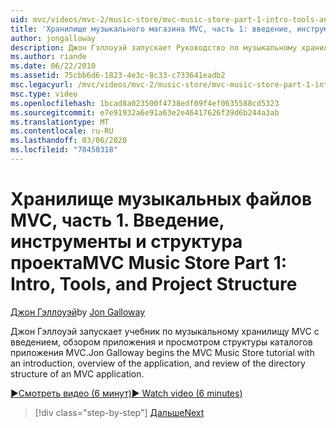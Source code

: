 ```yaml
---
uid: mvc/videos/mvc-2/music-store/mvc-music-store-part-1-intro-tools-and-project-structure
title: 'Хранилище музыкального магазина MVC, часть 1: введение, инструменты и структура проекта | Документация Майкрософт'
author: jongalloway
description: Джон Гэллоуэй запускает Руководство по музыкальному хранилищу MVC с введением, обзором приложения и просмотром структуры каталогов MVC боя...
ms.author: riande
ms.date: 06/22/2010
ms.assetid: 75cbb6d6-1823-4e3c-8c33-c733641eadb2
msc.legacyurl: /mvc/videos/mvc-2/music-store/mvc-music-store-part-1-intro-tools-and-project-structure
msc.type: video
ms.openlocfilehash: 1bcad8a023500f4738edf09f4ef0635588cd5323
ms.sourcegitcommit: e7e91932a6e91a63e2e46417626f39d6b244a3ab
ms.translationtype: MT
ms.contentlocale: ru-RU
ms.lasthandoff: 03/06/2020
ms.locfileid: "78450318"
---
```

# <a name="mvc-music-store-part-1-intro-tools-and-project-structure"></a><span data-ttu-id="b7b33-103">Хранилище музыкальных файлов MVC, часть 1. Введение, инструменты и структура проекта</span><span class="sxs-lookup"><span data-stu-id="b7b33-103">MVC Music Store Part 1: Intro, Tools, and Project Structure</span></span>

<span data-ttu-id="b7b33-104">[Джон Гэллоуэй](https://github.com/jongalloway)</span><span class="sxs-lookup"><span data-stu-id="b7b33-104">by [Jon Galloway](https://github.com/jongalloway)</span></span>

<span data-ttu-id="b7b33-105">Джон Гэллоуэй запускает учебник по музыкальному хранилищу MVC с введением, обзором приложения и просмотром структуры каталогов приложения MVC.</span><span class="sxs-lookup"><span data-stu-id="b7b33-105">Jon Galloway begins the MVC Music Store tutorial with an introduction, overview of the application, and review of the directory structure of an MVC application.</span></span>

[<span data-ttu-id="b7b33-106">&#9654;Смотреть видео (6 минут)</span><span class="sxs-lookup"><span data-stu-id="b7b33-106">&#9654; Watch video (6 minutes)</span></span>](https://channel9.msdn.com/Blogs/ASP-NET-Site-Videos/mvc-music-store-part-1-intro-tools-and-project-structure)

> [!div class="step-by-step"]
> [<span data-ttu-id="b7b33-107">Дальше</span><span class="sxs-lookup"><span data-stu-id="b7b33-107">Next</span></span>](mvc-music-store-part-2-controllers.md)
